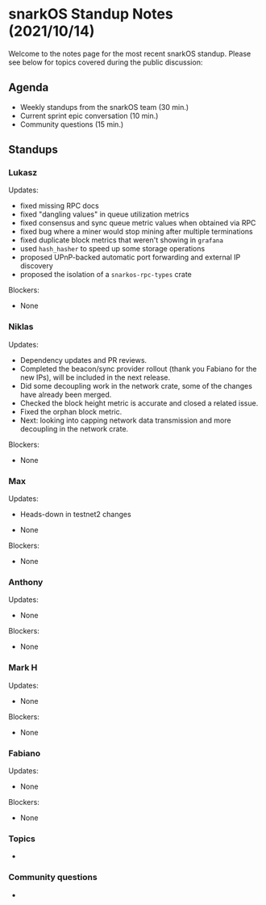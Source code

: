 # snarkOS Standup Notes (2021/10/14)

Welcome to the notes page for the most recent snarkOS standup. Please see below for topics covered during the public discussion:

## Agenda

* Weekly standups from the snarkOS team (30 min.)
* Current sprint epic conversation (10 min.)
* Community questions (15 min.)

## Standups

### Lukasz

Updates:

* fixed missing RPC docs
* fixed "dangling values" in queue utilization metrics
* fixed consensus and sync queue metric values when obtained via RPC
* fixed bug where a miner would stop mining after multiple terminations
* fixed duplicate block metrics that weren't showing in `grafana`
* used `hash_hasher` to speed up some storage operations
* proposed UPnP-backed automatic port forwarding and external IP discovery
* proposed the isolation of a `snarkos-rpc-types` crate

Blockers:

* None

### Niklas

Updates:

* Dependency updates and PR reviews.
* Completed the beacon/sync provider rollout (thank you Fabiano for the new IPs), will be included in the next release.
* Did some decoupling work in the network crate, some of the changes have already been merged.
* Checked the block height metric is accurate and closed a related issue. 
* Fixed the orphan block metric.
* Next: looking into capping network data transmission and more decoupling in the network crate. 

Blockers:

* None

### Max

Updates:
* Heads-down in testnet2 changes

* None

Blockers:

* None

### Anthony

Updates:

* None

Blockers:

* None

### Mark H

Updates:

* None

Blockers:

* None

### Fabiano

Updates:

* None

Blockers:

* None

### Topics

*

### Community questions

*
